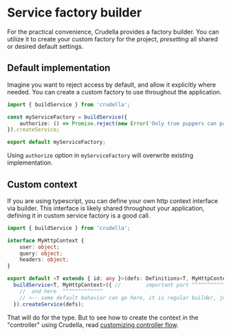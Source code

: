 # Service factory builder

For the practical convenience, Crudella provides a factory builder.
You can utilize it to create your custom factory for the project, _presetting_ all shared or desired default settings.


## Default implementation

Imagine you want to reject access by default, and allow it explicitly where needed.
You can create a custom factory to use throughout the application.


```typescript
import { buildService } from 'crudella';

const myServiceFactory = buildService({
    authorize: () => Promise.reject(new Error('Only true puppers can pass'))
}).createService;

export default myServiceFactory;
```
Using `authorize` option in `myServiceFactory` will overwrite existing implementation.


## Custom context
If you are using typescript, you can define your own http context interface via builder.
This interface is likely shared throughout your application, defining it in custom service factory is a good call.

```typescript
import { buildService } from 'crudella';

interface MyHttpContext {
    user: object;
    query: object;
    headers: object;
}

export default <T extends { id: any }>(defs: Definitions<T, MyHttpContext>) =>
  buildService<T, MyHttpContext>({ //        important part ^^^^^^^^^^^^^
    //  and here  ^^^^^^^^^^^^^
    // <-- some default behavior can go here, it is regular builder, just with a fixed template argument
  }).createService(defs);

```

That will do for the type.
But to see how to create the context in the "controller" using Crudella, read [customizing controller flow](./controller-flow.md).
